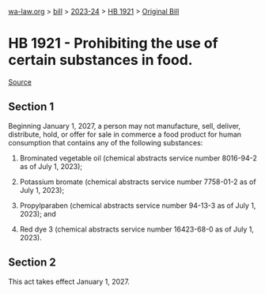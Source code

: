 [wa-law.org](/) > [bill](/bill/) > [2023-24](/bill/2023-24/) > [HB 1921](/bill/2023-24/hb/1921/) > [Original Bill](/bill/2023-24/hb/1921/1/)

# HB 1921 - Prohibiting the use of certain substances in food.

[Source](http://lawfilesext.leg.wa.gov/biennium/2023-24/Pdf/Bills/House%20Bills/1921.pdf)

## Section 1
Beginning January 1, 2027, a person may not manufacture, sell, deliver, distribute, hold, or offer for sale in commerce a food product for human consumption that contains any of the following substances:

1. Brominated vegetable oil (chemical abstracts service number 8016-94-2 as of July 1, 2023);

2. Potassium bromate (chemical abstracts service number 7758-01-2 as of July 1, 2023);

3. Propylparaben (chemical abstracts service number 94-13-3 as of July 1, 2023); and

4. Red dye 3 (chemical abstracts service number 16423-68-0 as of July 1, 2023).

## Section 2
This act takes effect January 1, 2027.
